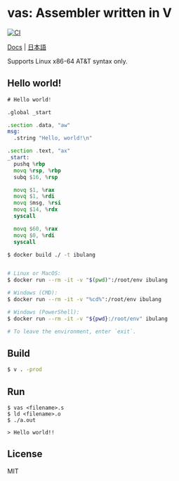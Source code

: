 
# vas: Assembler written in V

[![CI](https://github.com/v420v/vas/actions/workflows/ci.yml/badge.svg)](https://github.com/v420v/vas/actions/workflows/ci.yml)

[Docs](https://github.com/v420v/vas/blob/main/doc/docs.md) | 
[日本語](https://github.com/v420v/vas/blob/main/doc/ドキュメント.md)

Supports Linux x86-64 AT&T syntax only.

## Hello world!
```asm
# Hello world!

.global _start

.section .data, "aw"
msg:
  .string "Hello, world!\n"

.section .text, "ax"
_start:
  pushq %rbp
  movq %rsp, %rbp
  subq $16, %rsp

  movq $1, %rax
  movq $1, %rdi
  movq $msg, %rsi
  movq $14, %rdx
  syscall

  movq $60, %rax
  movq $0, %rdi
  syscall

```

```sh
$ docker build ./ -t ibulang


# Linux or MacOS:
$ docker run --rm -it -v "$(pwd)":/root/env ibulang

# Windows (CMD):
$ docker run --rm -it -v "%cd%":/root/env ibulang

# Windows (PowerShell):
$ docker run --rm -it -v "${pwd}:/root/env" ibulang

# To leave the environment, enter `exit`.
```

## Build

```sh
$ v . -prod
```

## Run
```
$ vas <filename>.s
$ ld <filename>.o
$ ./a.out

> Hello world!!

```

## License
MIT
